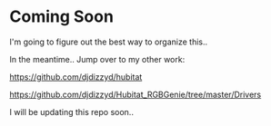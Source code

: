# Coming Soon
I'm going to figure out the best way to organize this.. 

In the meantime.. Jump over to my other work:

https://github.com/djdizzyd/hubitat

https://github.com/djdizzyd/Hubitat_RGBGenie/tree/master/Drivers

I will be updating this repo soon.. 
